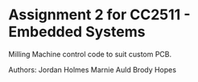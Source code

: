 # Assignment 2 for CC2511 - Embedded Systems
Milling Machine control code to suit custom PCB.

Authors:
Jordan Holmes
Marnie Auld
Brody Hopes
